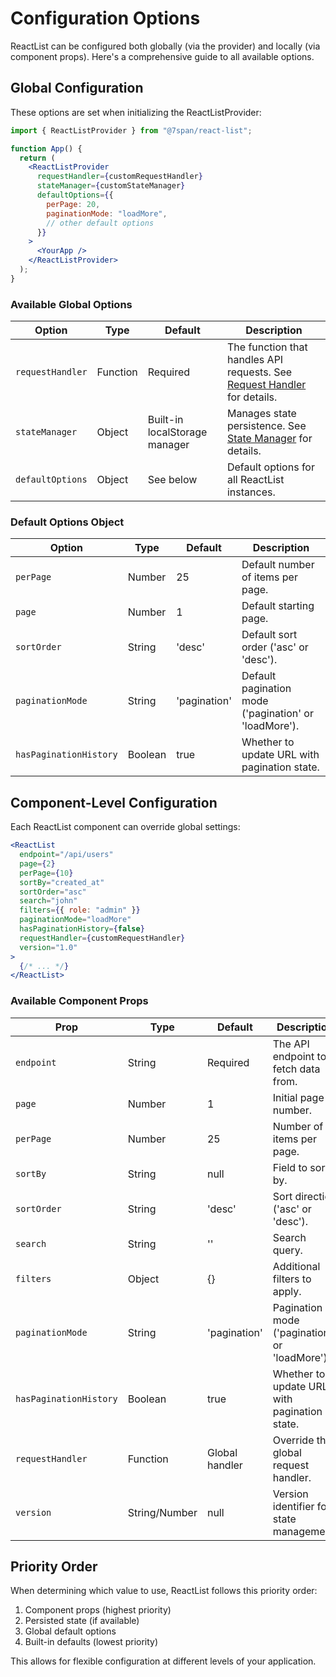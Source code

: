 # Configuration Options

ReactList can be configured both globally (via the provider) and locally (via component props). Here's a comprehensive guide to all available options.

## Global Configuration

These options are set when initializing the ReactListProvider:

```jsx
import { ReactListProvider } from "@7span/react-list";

function App() {
  return (
    <ReactListProvider
      requestHandler={customRequestHandler}
      stateManager={customStateManager}
      defaultOptions={{
        perPage: 20,
        paginationMode: "loadMore",
        // other default options
      }}
    >
      <YourApp />
    </ReactListProvider>
  );
}
```

### Available Global Options

| Option           | Type     | Default                       | Description                                                                                                |
| ---------------- | -------- | ----------------------------- | ---------------------------------------------------------------------------------------------------------- |
| `requestHandler` | Function | Required                      | The function that handles API requests. See [Request Handler](/configuration/request-handler) for details. |
| `stateManager`   | Object   | Built-in localStorage manager | Manages state persistence. See [State Manager](/configuration/state-manager) for details.                  |
| `defaultOptions` | Object   | See below                     | Default options for all ReactList instances.                                                               |

### Default Options Object

| Option                 | Type    | Default      | Description                                           |
| ---------------------- | ------- | ------------ | ----------------------------------------------------- |
| `perPage`              | Number  | 25           | Default number of items per page.                     |
| `page`                 | Number  | 1            | Default starting page.                                |
| `sortOrder`            | String  | 'desc'       | Default sort order ('asc' or 'desc').                 |
| `paginationMode`       | String  | 'pagination' | Default pagination mode ('pagination' or 'loadMore'). |
| `hasPaginationHistory` | Boolean | true         | Whether to update URL with pagination state.          |

## Component-Level Configuration

Each ReactList component can override global settings:

```jsx
<ReactList
  endpoint="/api/users"
  page={2}
  perPage={10}
  sortBy="created_at"
  sortOrder="asc"
  search="john"
  filters={{ role: "admin" }}
  paginationMode="loadMore"
  hasPaginationHistory={false}
  requestHandler={customRequestHandler}
  version="1.0"
>
  {/* ... */}
</ReactList>
```

### Available Component Props

| Prop                   | Type          | Default        | Description                                   |
| ---------------------- | ------------- | -------------- | --------------------------------------------- |
| `endpoint`             | String        | Required       | The API endpoint to fetch data from.          |
| `page`                 | Number        | 1              | Initial page number.                          |
| `perPage`              | Number        | 25             | Number of items per page.                     |
| `sortBy`               | String        | null           | Field to sort by.                             |
| `sortOrder`            | String        | 'desc'         | Sort direction ('asc' or 'desc').             |
| `search`               | String        | ''             | Search query.                                 |
| `filters`              | Object        | {}             | Additional filters to apply.                  |
| `paginationMode`       | String        | 'pagination'   | Pagination mode ('pagination' or 'loadMore'). |
| `hasPaginationHistory` | Boolean       | true           | Whether to update URL with pagination state.  |
| `requestHandler`       | Function      | Global handler | Override the global request handler.          |
| `version`              | String/Number | null           | Version identifier for state management.      |

## Priority Order

When determining which value to use, ReactList follows this priority order:

1. Component props (highest priority)
2. Persisted state (if available)
3. Global default options
4. Built-in defaults (lowest priority)

This allows for flexible configuration at different levels of your application.

